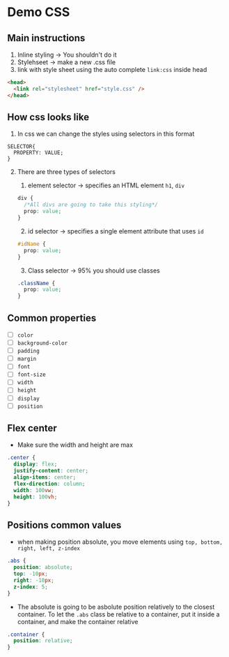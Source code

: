 # Demo CSS

## Main instructions

1. Inline styling -> You shouldn't do it
2. Stylehseet -> make a new .css file
3. link with style sheet using the auto complete `link:css` inside head

```html
<head>
  <link rel="stylesheet" href="style.css" />
</head>
```

## How css looks like

1. In css we can change the styles using selectors in this format

```
SELECTOR{
  PROPERTY: VALUE;
}
```

2. There are three types of selectors

   1. element selector -> specifies an HTML element `h1`, `div`

   ```css
   div {
     /*All divs are going to take this styling*/
     prop: value;
   }
   ```

   2. id selector -> specifies a single element attribute that uses `id`

   ```css
   #idName {
     prop: value;
   }
   ```

   3. Class selector -> 95% you should use classes

   ```css
   .className {
     prop: value;
   }
   ```

## Common properties

- [ ] `color`
- [ ] `background-color`
- [ ] `padding`
- [ ] `margin`
- [ ] `font`
- [ ] `font-size`
- [ ] `width`
- [ ] `height`
- [ ] `display`
- [ ] `position`

## Flex center

- Make sure the width and height are max

```css
.center {
  display: flex;
  justify-content: center;
  align-items: center;
  flex-direction: column;
  width: 100vw;
  height: 100vh;
}
```

## Positions common values

- when making position absolute, you move elements using `top, bottom, right, left, z-index`

```css
.abs {
  position: absolute;
  top: -10px;
  right: -10px;
  z-index: 5;
}
```

- The absolute is going to be asbolute position relatively to the closest container. To let the `.abs` class be relative to a container, put it inside a container, and make the container relative

```css
.container {
  position: relative;
}
```
